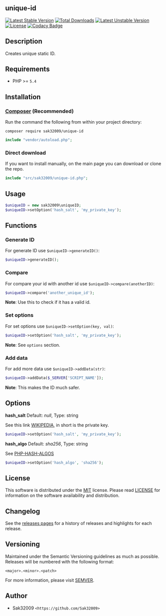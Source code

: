 ## unique-id

[![Latest Stable Version](https://poser.pugx.org/sak32009/unique-id/v/stable)](https://packagist.org/packages/sak32009/unique-id)
[![Total Downloads](https://poser.pugx.org/sak32009/unique-id/downloads)](https://packagist.org/packages/sak32009/unique-id)
[![Latest Unstable Version](https://poser.pugx.org/sak32009/unique-id/v/unstable)](https://packagist.org/packages/sak32009/unique-id)
[![License](https://poser.pugx.org/sak32009/unique-id/license)](https://packagist.org/packages/sak32009/unique-id)
[![Codacy Badge](https://api.codacy.com/project/badge/grade/c3e0f83acf8c4919a5fc4a756e9d56b7)](https://www.codacy.com/app/Sak32009/unique-id)

## Description

Creates unique static ID.

## Requirements

* PHP >= `5.4`

## Installation

### [Composer](https://getcomposer.org/) (Recommended)

Run the command the following from within your project directory:

```
composer require sak32009/unique-id
```

```php
include "vendor/autoload.php";
```

### Direct download

If you want to install manually, on the main page you can download or clone the repo.

```php
include "src/sak32009/unique-id.php";
```

## Usage

```php
$uniqueID = new sak32009\uniqueID;
$uniqueID->setOption('hash_salt', 'my_private_key');
```

## Functions

### Generate ID

For generate ID use `$uniqueID->generateID()`:

```php
$uniqueID->generateID();
```

### Compare

For compare your id with another id use `$uniqueID->compare(anotherID)`:

```php
$uniqueID->compare('another_unique_id');
```

**Note**: Use this to check if it has a valid id.

### Set options

For set options use `$uniqueID->setOption(key, val)`:

```php
$uniqueID->setOption('hash_salt', 'my_private_key');
```

**Note**: See `options` section.

### Add data

For add more data use `$uniqueID->addData(str)`:

```php
$uniqueID->addData($_SERVER['SCRIPT_NAME']);
```

**Note**: This makes the ID much safer.

## Options

**hash_salt** Default: *null*, Type: string

See this link [WIKIPEDIA](https://en.wikipedia.org/wiki/Salt_%28cryptography%29), in short is the private key.

```php
$uniqueID->setOption('hash_salt', 'my_private_key');
```

**hash_algo** Default: *sha256*, Type: string

See [PHP-HASH-ALGOS](https://secure.php.net/manual/en/function.hash-algos.php)

```php
$uniqueID->setOption('hash_algo', 'sha256');
```

## License

This software is distributed under the [MIT](https://opensource.org/licenses/MIT) license. Please read [LICENSE](LICENSE) for information on the software availability and distribution.

## Changelog

See the [releases pages](https://github.com/Sak32009/unique-id/releases) for a history of releases and highlights for each release.

## Versioning

Maintained under the Semantic Versioning guidelines as much as possible. Releases will be numbered with the following format:

`<major>.<minor>.<patch>`

For more information, please visit [SEMVER](http://semver.org).

## Author

* Sak32009 `<https://github.com/Sak32009>`
